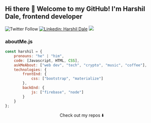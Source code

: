 ## Hi there 👋 Welcome to my GitHub! I'm Harshil Dale, frontend developer


![Twitter Follow](https://twitter.com/DaleHarshil)
[![Linkedin: Harshil Dale](https://img.shields.io/badge/-Harshil-blue?style=flat-square&logo=Linkedin&logoColor=white&link=https://https://www.linkedin.com/in/Harshil-Dale-59845a1b4/)](https://www.linkedin.com/in/harshil-dale-2853621a1)
![](https://visitor-badge.glitch.me/badge?page_id=Harshil.HarshilDale)

### aboutMe.js

```javascript 
const harshil = {
    pronouns: "he" | "him",
    code: [Javascript, HTML, CSS],
    askMeAbout: ["web dev", "tech", "crypto", "music", "coffee"],
    technologies: {
        frontEnd: {
            css: ["bootstrap", "materialize"]
        },
        backEnd: {
            js: ["firebase", "node"]
        }        
    }
};
```

<p align="center">
Check out my repos ⬇️  
</p>

